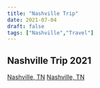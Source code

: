 ```yaml
---
title: "Nashville Trip"
date: 2021-07-04
draft: false
tags: ["Nashville","Travel"]
---
```


## Nashville Trip 2021

  <div ID="gallery-travel-nashville2021" data-nanogallery2='{
      "itemsBaseURL": "{{<s3cdn>}}/img/gallery/travel/nashville_2021/",
      "thumbnailWidth": "250",
      "thumbnailHeight": "250",
      "thumbnailBorderVertical": 1,
      "thumbnailBorderHorizontal": 1,
      "thumbnailLabel": {
        "position": "overImageOnBottom",
        "displayDescription": true
      },
      "thumbnailHoverEffect2": "labelAppear75|descriptionSlideUp",
      "galleryDisplayMode": "pagination",
      "galleryMaxRows": 1,
      "thumbnailAlignment": "center",
      "thumbnailOpenImage": true,
      "viewerTools":     {
        "topLeft":    "pageCounter, label",
        "topRight":   "playPauseButton, rotateLeft, rotateRight, fullscreenButton, closeButton"
       }   
    }'>
    <a href="07_2021_Nashville_01.jpg" data-ngthumb="07_2021_Nashville_01.jpg" data-ngdesc="">Nashville, TN</a>
    <a href="07_2021_Nashville_02.jpg" data-ngthumb="07_2021_Nashville_02.jpg" data-ngdesc="">Nashville, TN</a>
  </div>

